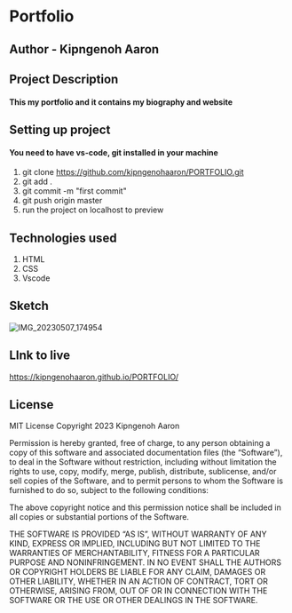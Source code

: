 # Portfolio

## Author - Kipngenoh Aaron

## Project Description

#### This my portfolio and it contains my biography and website

## Setting up project

#### You need to have vs-code, git installed in your machine

1. git clone https://github.com/kipngenohaaron/PORTFOLIO.git
2. git add .
3. git commit -m "first commit"
4. git push origin master
5. run the project on localhost to preview

## Technologies used

1. HTML
2. CSS
3. Vscode

## Sketch

![IMG_20230507_174954](https://user-images.githubusercontent.com/132748186/236684964-08c72919-c96f-43f9-adf0-47e94548d9af.jpg)

## LInk to live 
https://kipngenohaaron.github.io/PORTFOLIO/

## License
MIT License
Copyright 2023 Kipngenoh Aaron

Permission is hereby granted, free of charge, to any person obtaining a copy of this software and associated documentation files (the “Software”), to deal in the Software without restriction, including without limitation the rights to use, copy, modify, merge, publish, distribute, sublicense, and/or sell copies of the Software, and to permit persons to whom the Software is furnished to do so, subject to the following conditions:

The above copyright notice and this permission notice shall be included in all copies or substantial portions of the Software.

THE SOFTWARE IS PROVIDED “AS IS”, WITHOUT WARRANTY OF ANY KIND, EXPRESS OR IMPLIED, INCLUDING BUT NOT LIMITED TO THE WARRANTIES OF MERCHANTABILITY, FITNESS FOR A PARTICULAR PURPOSE AND NONINFRINGEMENT. IN NO EVENT SHALL THE AUTHORS OR COPYRIGHT HOLDERS BE LIABLE FOR ANY CLAIM, DAMAGES OR OTHER LIABILITY, WHETHER IN AN ACTION OF CONTRACT, TORT OR OTHERWISE, ARISING FROM, OUT OF OR IN CONNECTION WITH THE SOFTWARE OR THE USE OR OTHER DEALINGS IN THE SOFTWARE.

